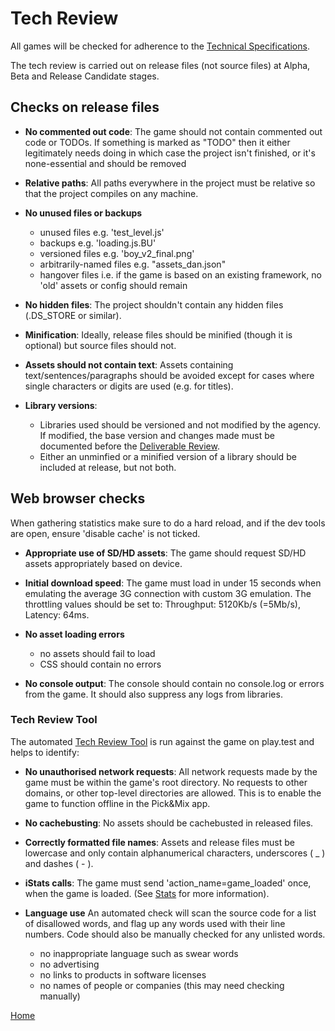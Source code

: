 # Tech Review

All games will be checked for adherence to the [Technical Specifications](docs/game-specifications.md).

The tech review is carried out on release files (not source files) at Alpha,
Beta and Release Candidate stages.

## Checks on release files

* **No commented out code**: The game should not contain commented out code
or TODOs. If something is marked as "TODO" then it either legitimately needs
doing in which case the project isn't finished, or it's none-essential and
should be removed

* **Relative paths**: All paths everywhere in the project must be relative so
 that the project compiles on any machine.

* **No unused files or backups**
  * unused files e.g. 'test_level.js'
  * backups e.g. 'loading.js.BU'
  * versioned files e.g. 'boy_v2_final.png'
  * arbitrarily-named files e.g. "assets_dan.json"
  * hangover files i.e. if the game is based on an existing framework,
  no 'old' assets or config should remain

* **No hidden files**: The project shouldn't contain any hidden files
(.DS_STORE or similar).

* **Minification**:
Ideally, release files should be minified (though it is optional) but source
files should not.

* **Assets should not contain text**:
Assets containing text/sentences/paragraphs should be avoided except for
cases where single characters or digits are used (e.g. for titles).

* **Library versions**:
  * Libraries used should be versioned and not modified by the agency. If
modified, the base version and changes made must be documented before the
[Deliverable Review](deliverable-review.md).
  * Either an unminfied or a minified version of a library should be included at release,
  but not both.


## Web browser checks

When gathering statistics make sure to do a hard reload, and if the dev tools are open, ensure 'disable cache' is not ticked.

* **Appropriate use of SD/HD assets**:
The game should request SD/HD assets appropriately based on device.

* **Initial download speed**:
The game must load in under 15 seconds when emulating the average 3G
connection with custom 3G emulation. The throttling values should be set to:
 Throughput: 5120Kb/s (=5Mb/s), Latency: 64ms.

* **No asset loading errors**
  * no assets should fail to load
  * CSS should contain no errors

* **No console output**:
The console should contain no console.log or errors from the game. It should
also suppress any logs from libraries.

### Tech Review Tool

The automated [Tech Review Tool](tech-review-tool.md) is run against the game
 on play.test and helps to identify:

* **No unauthorised network requests**:
All network requests made by the game must be within the game's root
directory. No requests to other domains, or other top-level directories are
allowed. This is to enable the game to function offline in the Pick&Mix app.

* **No cachebusting**:
No assets should be cachebusted in released files.

* **Correctly formatted file names**:
Assets and release files must be lowercase and only contain alphanumerical
characters, underscores ( _ ) and dashes ( - ).

* **iStats calls**:
The game must send 'action_name=game_loaded' once, when the game is loaded. (See [Stats](stats.md) for more information).

* **Language use**
An automated check will scan the source code for a list of disallowed words, and
flag up any words used with their line numbers. Code should also be manually checked for any unlisted words.

  * no inappropriate language such as swear words
  * no advertising
  * no links to products in software licenses
  * no names of people or companies (this may need checking manually)

[Home](../README.md)
